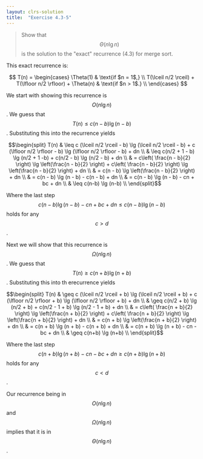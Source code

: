 ```yaml
---
layout: clrs-solution
title:  "Exercise 4.3-5"
---
```

>Show that $$\Theta(n \lg n)$$ is the solution to the "exact" recurrence (4.3) for merge sort.

This exact recurrence is:

$$
 T(n) =
  \begin{cases}
    \Theta(1) & \text{if $n = 1$,} \\
    T(\lceil n/2 \rceil) + T(\lfloor n/2 \rfloor) + \Theta(n) & \text{if $n > 1$.} \\
  \end{cases}
  $$

We start with showing this recurrence is $$O(n \lg n)$$. We guess that $$T(n) \leq c(n-b) \lg (n-b)$$. Substituting this into the recurrence yields

$$\begin{split}
T(n) & \leq c (\lceil n/2 \rceil - b) \lg (\lceil n/2 \rceil - b) + c (\lfloor n/2 \rfloor - b) \lg (\lfloor n/2 \rfloor - b) + dn \\
& \leq c(n/2 + 1 - b) \lg (n/2 + 1 -b) + c(n/2 - b) \lg (n/2 - b) + dn \\
& = c\left( \frac{n - b}{2} \right) \lg \left(\frac{n - b}{2} \right) + c\left( \frac{n - b}{2} \right) \lg \left(\frac{n - b}{2} \right) + dn \\
& = c(n - b) \lg \left(\frac{n - b}{2} \right) + dn \\
& = c(n - b) \lg (n - b) - c(n - b) + dn \\
& = c(n - b) \lg (n - b) - cn + bc + dn \\
& \leq c(n-b) \lg (n-b) \\
\end{split}$$

Where the last step $$c(n - b) \lg (n - b) - cn + bc + dn \leq c(n-b) \lg (n-b)$$ holds for any $$c > d$$.

Next we will show that this recurrence is $$\Omega(n \lg n)$$. We guess that $$T(n) \geq c(n+b) \lg (n+b)$$. Substituting this into th erecurrence yields

$$\begin{split}
T(n) & \geq c (\lceil n/2 \rceil + b) \lg (\lceil n/2 \rceil + b) + c (\lfloor n/2 \rfloor + b) \lg (\lfloor n/2 \rfloor + b) + dn \\
& \geq c(n/2 + b) \lg (n/2 + b) + c(n/2 - 1 + b) \lg (n/2 - 1 + b) + dn \\
& = c\left( \frac{n + b}{2} \right) \lg \left(\frac{n + b}{2} \right) + c\left( \frac{n + b}{2} \right) \lg \left(\frac{n + b}{2} \right) + dn \\
& = c(n + b) \lg \left(\frac{n + b}{2} \right) + dn \\
& = c(n + b) \lg (n + b) - c(n + b) + dn \\
& = c(n + b) \lg (n + b) - cn - bc + dn \\
& \geq c(n+b) \lg (n+b) \\
\end{split}$$

Where the last step $$c(n + b) \lg (n + b) - cn - bc + dn \geq c(n+b) \lg (n+b)$$ holds for any $$c < d$$.

Our recurrence being in $$O(n \lg n)$$ and $$\Omega(n \lg n)$$ implies that it is in $$\Theta(n \lg n)$$.